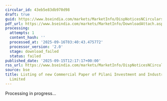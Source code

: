 ```yaml
---
circular_id: 43eb5e83db970d98
draft: true
guid: https://www.bseindia.com/markets/MarketInfo/DispNoticesNCirculars.aspx?Noticeid={2F5E074E-0129-40D7-B348-C77314AC1661}&noticeno=20250915-50&dt=09/15/2025&icount=50&totcount=81&flag=0
pdf_url: https://www.bseindia.com/markets/MarketInfo/DownloadAttach.aspx?id=20250915-50&attachedId=
processing:
  attempts: 1
  content_hash: ''
  processed_at: '2025-09-16T03:40:43.475772'
  processor_version: '2.0'
  stage: download_failed
  status: failed
published_date: '2025-09-15T12:17:17+00:00'
rss_url: https://www.bseindia.com/markets/MarketInfo/DispNoticesNCirculars.aspx?Noticeid={2F5E074E-0129-40D7-B348-C77314AC1661}&noticeno=20250915-50&dt=09/15/2025&icount=50&totcount=81&flag=0
source: bse
title: Listing of new Commercial Paper of Pilani Investment and Industries Corporation
  Limited
---
```


Processing in progress...